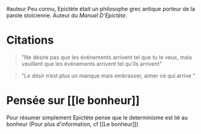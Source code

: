 #auteur
Peu connu, Epictète était un philosophe grec antique porteur de la parole stoïcienne. Auteur du _Manuel D'Epictète_. 
# Citations 

>  "Ne désire pas que les événements arrivent tel que tu le veux, mais veuillent que les événements arrivent tel qu’ils arrivent" 

> "Le désir n’est plus un manque mais embrasser, aimer ce qui arrive "


# Pensée sur [[le bonheur]]
Pour résumer simplement Epictète pense que le determinisme est lié au bonheur (Pour plus d'information, cf [[Le bonheur]])
